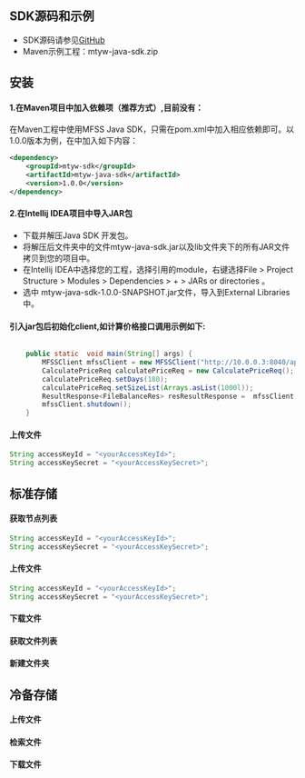 
## SDK源码和示例
- SDK源码请参见[GitHub](https://github.com/mtyj-hz/mtyw-java-sdk)
- Maven示例工程：mtyw-java-sdk.zip

## 安装
#### 1.在Maven项目中加入依赖项（推荐方式）,目前没有：

在Maven工程中使用MFSS Java SDK，只需在pom.xml中加入相应依赖即可。以1.0.0版本为例，在<dependencies>中加入如下内容：

```xml
<dependency>
    <groupId>mtyw-sdk</groupId>
    <artifactId>mtyw-java-sdk</artifactId>
    <version>1.0.0</version>
</dependency>
```

#### 2.在Intellij IDEA项目中导入JAR包

- 下载并解压Java SDK 开发包。
- 将解压后文件夹中的文件mtyw-java-sdk.jar以及lib文件夹下的所有JAR文件拷贝到您的项目中。
- 在Intellij IDEA中选择您的工程，选择引用的module，右键选择File > Project Structure > Modules > Dependencies > + > JARs or directories 。
- 选中 mtyw-java-sdk-1.0.0-SNAPSHOT.jar文件，导入到External Libraries中。



#### 引入jar包后初始化client,如计算价格接口调用示例如下:
```java

    public static  void main(String[] args) {
        MFSSClient mfssClient = new MFSSClient("http://10.0.0.3:8040/api","1","2");
        CalculatePriceReq calculatePriceReq = new CalculatePriceReq();
        calculatePriceReq.setDays(180);
        calculatePriceReq.setSizeList(Arrays.asList(1000l));
        ResultResponse<FileBalanceRes> resResultResponse =  mfssClient.calculatePrice(calculatePriceReq);
        mfssClient.shutdown();
    }

```

#### 上传文件

```java
String accessKeyId = "<yourAccessKeyId>";
String accessKeySecret = "<yourAccessKeySecret>";


```


## 标准存储

#### 获取节点列表
```java
String accessKeyId = "<yourAccessKeyId>";
String accessKeySecret = "<yourAccessKeySecret>";


```

#### 上传文件

```java
String accessKeyId = "<yourAccessKeyId>";
String accessKeySecret = "<yourAccessKeySecret>";


```

#### 下载文件

#### 获取文件列表

#### 新建文件夹

## 冷备存储

#### 上传文件

#### 检索文件

#### 下载文件
